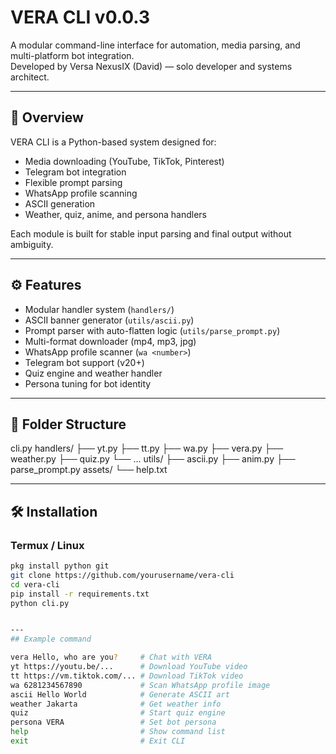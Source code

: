 # VERA CLI v0.0.3

A modular command-line interface for automation, media parsing, and multi-platform bot integration.  
Developed by Versa NexusIX (David) — solo developer and systems architect.

---

## 📌 Overview

VERA CLI is a Python-based system designed for:

- Media downloading (YouTube, TikTok, Pinterest)
- Telegram bot integration
- Flexible prompt parsing
- WhatsApp profile scanning
- ASCII generation
- Weather, quiz, anime, and persona handlers

Each module is built for stable input parsing and final output without ambiguity.

---

## ⚙️ Features

- Modular handler system (`handlers/`)
- ASCII banner generator (`utils/ascii.py`)
- Prompt parser with auto-flatten logic (`utils/parse_prompt.py`)
- Multi-format downloader (mp4, mp3, jpg)
- WhatsApp profile scanner (`wa <number>`)
- Telegram bot support (v20+)
- Quiz engine and weather handler
- Persona tuning for bot identity

---

## 📁 Folder Structure
cli.py
handlers/
  ├── yt.py
  ├── tt.py
  ├── wa.py
  ├── vera.py
  ├── weather.py
  ├── quiz.py
  └── ...
utils/
  ├── ascii.py
  ├── anim.py
  ├── parse_prompt.py
assets/
  └── help.txt

---

## 🛠️ Installation

### Termux / Linux

```bash
pkg install python git
git clone https://github.com/yourusername/vera-cli
cd vera-cli
pip install -r requirements.txt
python cli.py


---
## Example command

vera Hello, who are you?     # Chat with VERA
yt https://youtu.be/...      # Download YouTube video
tt https://vm.tiktok.com/... # Download TikTok video
wa 6281234567890             # Scan WhatsApp profile image
ascii Hello World            # Generate ASCII art
weather Jakarta              # Get weather info
quiz                         # Start quiz engine
persona VERA                 # Set bot persona
help                         # Show command list
exit                         # Exit CLI

